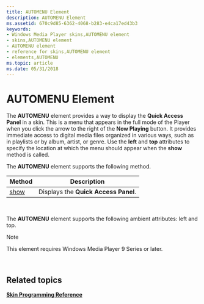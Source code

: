```yaml
---
title: AUTOMENU Element
description: AUTOMENU Element
ms.assetid: 670c9d85-6362-4068-b283-e4ca17ed43b3
keywords:
- Windows Media Player skins,AUTOMENU element
- skins,AUTOMENU element
- AUTOMENU element
- reference for skins,AUTOMENU element
- elements,AUTOMENU
ms.topic: article
ms.date: 05/31/2018
---
```


# AUTOMENU Element

The **AUTOMENU** element provides a way to display the **Quick Access Panel** in a skin. This is a menu that appears in the full mode of the Player when you click the arrow to the right of the **Now Playing** button. It provides immediate access to digital media files organized in various ways, such as in playlists or by album, artist, or genre. Use the **left** and **top** attributes to specify the location at which the menu should appear when the **show** method is called.

The **AUTOMENU** element supports the following method.



| Method                    | Description                          |
|---------------------------|--------------------------------------|
| [show](automenu-show.md) | Displays the **Quick Access Panel**. |



 

The **AUTOMENU** element supports the following ambient attributes: left and top.

> [!Note]  
> This element requires Windows Media Player 9 Series or later.

 

## Related topics

<dl> <dt>

[**Skin Programming Reference**](skin-programming-reference.md)
</dt> </dl>

 

 




